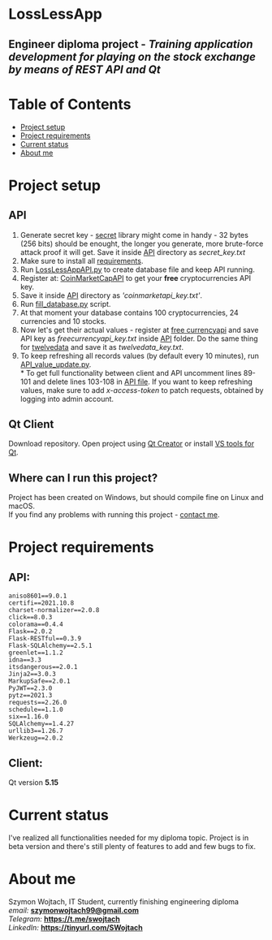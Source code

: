 # LossLessApp

## Engineer diploma project - *Training application development for playing on the stock exchange by means of REST API and Qt*

# Table of Contents
- [Project setup](#project-setup)
- [Project requirements](#project-requirements)
- [Current status](#current-status)
- [About me](#about-me)

# Project setup

## API

1. Generate secret key - [secret](https://docs.python.org/3/library/secrets.html) library might come in handy - 32 bytes (256 bits) should be enought, the longer you generate, more brute-force attack proof it will get. 
Save it inside [API](\API) directory as *secret_key.txt*
2. Make sure to install all [requirements](#project-requirements).
3. Run [LossLessAppAPI.py](API\LossLessAppAPI.py) to create database file and keep API running.
4. Register at: [CoinMarketCapAPI](https://pro.coinmarketcap.com/) to get your **free** cryptocurrencies API key.
5. Save it inside [API](\API) directory as *'coinmarketapi_key.txt'*.
6. Run [fill_database.py](API\fill_database.py) script.
7. At that moment your database contains 100 cryptocurrencies, 24 currencies and 10 stocks.
8. Now let's get their actual values - register at [free currencyapi](https://freecurrencyapi.net/) and save API key as *freecurrencyapi_key.txt* inside [API](\API) folder. Do the same thing for [twelvedata](https://twelvedata.com/) and save it as *twelvedata_key.txt*.
9. To keep refreshing all records values (by default every 10 minutes), run [API_value_update.py](\API\API_value_update.py).\
\* To get full functionality between client and API uncomment lines 89-101 and delete lines 103-108 in [API file](\API\LossLessAppAPI.py). If you want to keep refreshing values, make sure to add *x-access-token* to patch requests, obtained by logging into admin account.

## Qt Client
Download repository. Open project using [Qt Creator](https://www.qt.io/product/development-tools) or install [VS tools for Qt](https://doc.qt.io/qtvstools/qtvstools-getting-started.html).

## Where can I run this project?
Project has been created on Windows, but should compile fine on Linux and macOS.\
If you find any problems with running this project - [contact me](#about-me).

# Project requirements

## API:

```
aniso8601==9.0.1
certifi==2021.10.8
charset-normalizer==2.0.8
click==8.0.3
colorama==0.4.4
Flask==2.0.2
Flask-RESTful==0.3.9
Flask-SQLAlchemy==2.5.1
greenlet==1.1.2
idna==3.3
itsdangerous==2.0.1
Jinja2==3.0.3
MarkupSafe==2.0.1
PyJWT==2.3.0
pytz==2021.3
requests==2.26.0
schedule==1.1.0
six==1.16.0
SQLAlchemy==1.4.27
urllib3==1.26.7
Werkzeug==2.0.2
```

## Client:

Qt version **5.15**

# Current status
I've realized all functionalities needed for my diploma topic. Project is in beta version and there's still plenty of features to add and few bugs to fix.

# About me
Szymon Wojtach, IT Student, currently finishing engineering diploma\
*email:* **szymonwojtach99@gmail.com** \
*Telegram:* **https://t.me/swojtach** \
*LinkedIn:* **https://tinyurl.com/SWojtach** 
